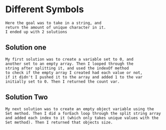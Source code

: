 # Different Symbols
	Here the goal was to take in a string, and
	return the amount of unique character in it.
	I ended up with 2 solutions

## Solution one
	My first solution was to create a variable set to 0, and
	another set to an empty array. Then I looped through the
	string after splitting it, and used the indexOf method
	to check if the empty array I created had each value or not,
	if it didn't I pushed it to the array and added 1 to the var
	initially set to 0. Then I returned the count var.
## Solution Two
	My next solution was to create an empty object variable using the
	Set method. Then I did a forEach loop through the split string array
	and added each index to it (which only takes unique values with the
	Set method). Then I returned that objects size.